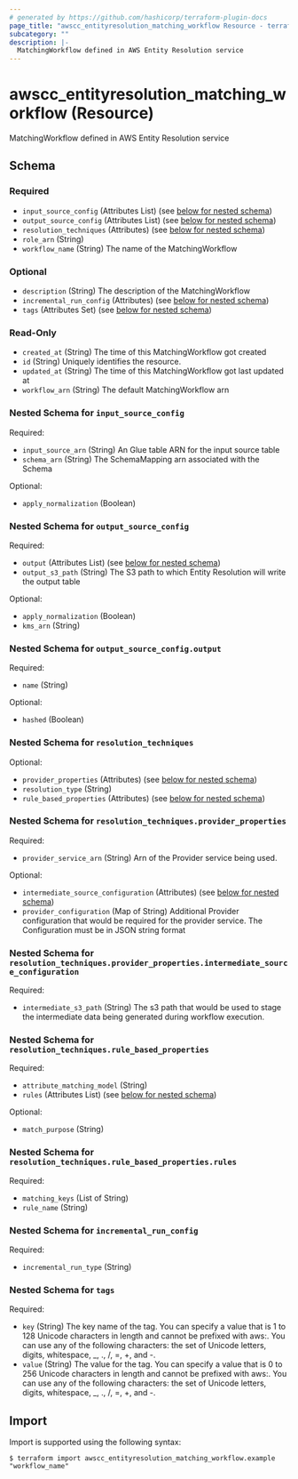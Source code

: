 ```yaml
---
# generated by https://github.com/hashicorp/terraform-plugin-docs
page_title: "awscc_entityresolution_matching_workflow Resource - terraform-provider-awscc"
subcategory: ""
description: |-
  MatchingWorkflow defined in AWS Entity Resolution service
---
```


# awscc_entityresolution_matching_workflow (Resource)

MatchingWorkflow defined in AWS Entity Resolution service



<!-- schema generated by tfplugindocs -->
## Schema

### Required

- `input_source_config` (Attributes List) (see [below for nested schema](#nestedatt--input_source_config))
- `output_source_config` (Attributes List) (see [below for nested schema](#nestedatt--output_source_config))
- `resolution_techniques` (Attributes) (see [below for nested schema](#nestedatt--resolution_techniques))
- `role_arn` (String)
- `workflow_name` (String) The name of the MatchingWorkflow

### Optional

- `description` (String) The description of the MatchingWorkflow
- `incremental_run_config` (Attributes) (see [below for nested schema](#nestedatt--incremental_run_config))
- `tags` (Attributes Set) (see [below for nested schema](#nestedatt--tags))

### Read-Only

- `created_at` (String) The time of this MatchingWorkflow got created
- `id` (String) Uniquely identifies the resource.
- `updated_at` (String) The time of this MatchingWorkflow got last updated at
- `workflow_arn` (String) The default MatchingWorkflow arn

<a id="nestedatt--input_source_config"></a>
### Nested Schema for `input_source_config`

Required:

- `input_source_arn` (String) An Glue table ARN for the input source table
- `schema_arn` (String) The SchemaMapping arn associated with the Schema

Optional:

- `apply_normalization` (Boolean)


<a id="nestedatt--output_source_config"></a>
### Nested Schema for `output_source_config`

Required:

- `output` (Attributes List) (see [below for nested schema](#nestedatt--output_source_config--output))
- `output_s3_path` (String) The S3 path to which Entity Resolution will write the output table

Optional:

- `apply_normalization` (Boolean)
- `kms_arn` (String)

<a id="nestedatt--output_source_config--output"></a>
### Nested Schema for `output_source_config.output`

Required:

- `name` (String)

Optional:

- `hashed` (Boolean)



<a id="nestedatt--resolution_techniques"></a>
### Nested Schema for `resolution_techniques`

Optional:

- `provider_properties` (Attributes) (see [below for nested schema](#nestedatt--resolution_techniques--provider_properties))
- `resolution_type` (String)
- `rule_based_properties` (Attributes) (see [below for nested schema](#nestedatt--resolution_techniques--rule_based_properties))

<a id="nestedatt--resolution_techniques--provider_properties"></a>
### Nested Schema for `resolution_techniques.provider_properties`

Required:

- `provider_service_arn` (String) Arn of the Provider service being used.

Optional:

- `intermediate_source_configuration` (Attributes) (see [below for nested schema](#nestedatt--resolution_techniques--provider_properties--intermediate_source_configuration))
- `provider_configuration` (Map of String) Additional Provider configuration that would be required for the provider service. The Configuration must be in JSON string format

<a id="nestedatt--resolution_techniques--provider_properties--intermediate_source_configuration"></a>
### Nested Schema for `resolution_techniques.provider_properties.intermediate_source_configuration`

Required:

- `intermediate_s3_path` (String) The s3 path that would be used to stage the intermediate data being generated during workflow execution.



<a id="nestedatt--resolution_techniques--rule_based_properties"></a>
### Nested Schema for `resolution_techniques.rule_based_properties`

Required:

- `attribute_matching_model` (String)
- `rules` (Attributes List) (see [below for nested schema](#nestedatt--resolution_techniques--rule_based_properties--rules))

Optional:

- `match_purpose` (String)

<a id="nestedatt--resolution_techniques--rule_based_properties--rules"></a>
### Nested Schema for `resolution_techniques.rule_based_properties.rules`

Required:

- `matching_keys` (List of String)
- `rule_name` (String)




<a id="nestedatt--incremental_run_config"></a>
### Nested Schema for `incremental_run_config`

Required:

- `incremental_run_type` (String)


<a id="nestedatt--tags"></a>
### Nested Schema for `tags`

Required:

- `key` (String) The key name of the tag. You can specify a value that is 1 to 128 Unicode characters in length and cannot be prefixed with aws:. You can use any of the following characters: the set of Unicode letters, digits, whitespace, _, ., /, =, +, and -.
- `value` (String) The value for the tag. You can specify a value that is 0 to 256 Unicode characters in length and cannot be prefixed with aws:. You can use any of the following characters: the set of Unicode letters, digits, whitespace, _, ., /, =, +, and -.

## Import

Import is supported using the following syntax:

```shell
$ terraform import awscc_entityresolution_matching_workflow.example "workflow_name"
```

